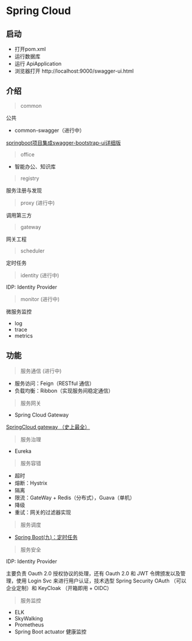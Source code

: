 # Spring Cloud

## 启动

- 打开pom.xml
- 运行数据库
- 运行 ApiApplication
- 浏览器打开 http://localhost:9000/swagger-ui.html

## 介绍

>common

公共

- common-swagger（进行中）

[springboot项目集成swagger-bootstrap-ui详细版](https://blog.csdn.net/Xiaodongge521/article/details/102857461)

>office

- 智能办公、知识库

>registry

服务注册与发现

>proxy (进行中)

调用第三方

>gateway

网关工程

>scheduler

定时任务

>identity (进行中)

IDP: Identity Provider

>monitor (进行中)

微服务监控

- log
- trace
- metrics

## 功能

>服务通信 (进行中)

- 服务访问：Feign（RESTful 通信）
- 负载均衡：Ribbon（实现服务间稳定通信）

>服务网关

- Spring Cloud Gateway

[SpringCloud gateway （史上最全）](https://www.cnblogs.com/crazymakercircle/p/11704077.html)

>服务治理

- Eureka

>服务容错

- 超时
- 熔断：Hystrix
- 隔离
- 限流：GateWay + Redis（分布式），Guava（单机）
- 降级
- 重试：网关的过滤器实现

>服务调度

- [Spring Boot(九)：定时任务](http://www.ityouknow.com/springboot/2016/12/02/spring-boot-scheduler.html)

>服务安全

IDP: Identity Provider

主要负责 Oauth 2.0 授权协议的处理，还有 Oauth 2.0 和 JWT 令牌颁发以及管理，使用 Login Svc 来进行用户认证，技术选型 Spring Security OAuth （可以企业定制）和 KeyCloak （开箱即用 + OIDC） 

>服务监控

- ELK
- SkyWalking
- Prometheus
- Spring Boot actuator 健康监控 
